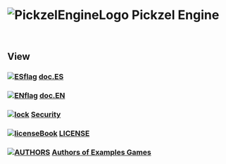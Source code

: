 # ![PickzelEngineLogo](https://i.imgur.com/cDEs2UC.png) Pickzel Engine

<br>

## View
###  [![ESflag](https://i.imgur.com/8r1OfpD.png)](README-ES.md)  [**doc.ES**](README-ES.md) 
###  [![ENflag](https://i.imgur.com/qTIPZ8c.png)](README-EN.md)  [**doc.EN**](README-EN.md)
###  [![lock](https://i.imgur.com/MYg4PFL.png)](SECURITY.md)  [**Security**](SECURITY.md)
###  [![licenseBook](https://i.imgur.com/fu8xXZa.png)](LICENSE)  [**LICENSE**](LICENSE)
###  [![AUTHORS](https://i.imgur.com/fu8xXZa.png)](examples/authors.md)  [**Authors of Examples Games**](examples/authors.md)
